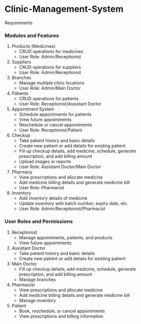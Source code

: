 # Clinic-Management-System
Requirements

### Modules and Features
1. Products (Medicines)
    - CRUD operations for medicines
    - User Role: Admin/Receptionist
2. Suppliers
    - CRUD operations for suppliers
    - User Role: Admin/Receptionist
3. Branches
    - Manage multiple clinic locations
    - User Role: Admin/Main Doctor
4. Patients
    - CRUD operations for patients
    - User Role: Receptionist/Assistant Doctor
5. Appointment System
    - Schedule appointments for patients
    - View future appointments
    - Reschedule or cancel appointments
    - User Role: Receptionist/Patient
6. Checkup
    - Take patient history and basic details
    - Create new patient or add details for existing patient
    - Fill up checkup details, add medicine, schedule, generate prescription, and add billing amount
    - Upload images or reports
    - User Role: Assistant Doctor/Main Doctor
7. Pharmacy
    - View prescriptions and allocate medicine
    - Add medicine billing details and generate medicine bill
    - User Role: Pharmacist
8. Inventory
    - Add inventory details of medicine
    - Update inventory with batch number, expiry date, etc.
    - User Role: Admin/Receptionist/Pharmacist

### User Roles and Permissions
1. Receptionist
    - Manage appointments, patients, and products
    - View future appointments
2. Assistant Doctor
    - Take patient history and basic details
    - Create new patient or add details for existing patient
3. Main Doctor
    - Fill up checkup details, add medicine, schedule, generate prescription, and add billing amount
    - Manage branches
4. Pharmacist
    - View prescriptions and allocate medicine
    - Add medicine billing details and generate medicine bill
    - Manage inventory
5. Patient
    - Book, reschedule, or cancel appointments
    - View prescriptions and billing information
